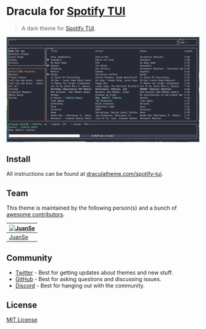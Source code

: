 # Dracula for [Spotify TUI](https://github.com/Rigellute/spotify-tui)

> A dark theme for [Spotify TUI](https://github.com/Rigellute/spotify-tui).

![Screenshot](./screenshot.png)

## Install

All instructions can be found at [draculatheme.com/spotify-tui](https://draculatheme.com/spotify-tui).

## Team

This theme is maintained by the following person(s) and a bunch of [awesome contributors](https://github.com/dracula/spotify-tui/graphs/contributors).

| [![JuanSe](https://github.com/juanscr.png?size=100)](https://github.com/juanscr) |
| -------------------------------------------------------------------------------- |
| [JuanSe](https://github.com/juanscr)                                             |

## Community

- [Twitter](https://twitter.com/draculatheme) - Best for getting updates about themes and new stuff.
- [GitHub](https://github.com/dracula/dracula-theme/discussions) - Best for asking questions and discussing issues.
- [Discord](https://draculatheme.com/discord-invite) - Best for hanging out with the community.

## License

[MIT License](./LICENSE)
